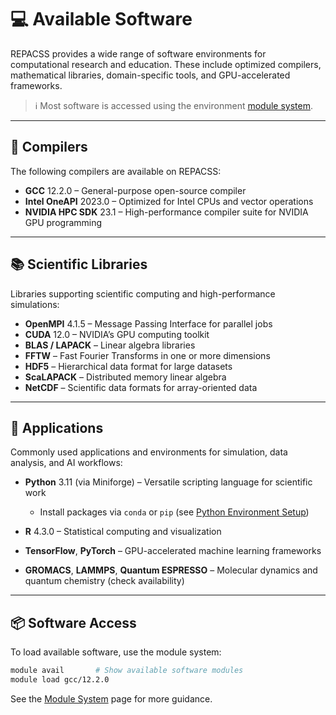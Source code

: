 # 💻 Available Software

REPACSS provides a wide range of software environments for computational research and education. These include optimized compilers, mathematical libraries, domain-specific tools, and GPU-accelerated frameworks.

> ℹ️ Most software is accessed using the environment [module system](module-system.md).

---

## 🔧 Compilers

The following compilers are available on REPACSS:

* **GCC** 12.2.0 – General-purpose open-source compiler
* **Intel OneAPI** 2023.0 – Optimized for Intel CPUs and vector operations
* **NVIDIA HPC SDK** 23.1 – High-performance compiler suite for NVIDIA GPU programming

---

## 📚 Scientific Libraries

Libraries supporting scientific computing and high-performance simulations:

* **OpenMPI** 4.1.5 – Message Passing Interface for parallel jobs
* **CUDA** 12.0 – NVIDIA’s GPU computing toolkit
* **BLAS / LAPACK** – Linear algebra libraries
* **FFTW** – Fast Fourier Transforms in one or more dimensions
* **HDF5** – Hierarchical data format for large datasets
* **ScaLAPACK** – Distributed memory linear algebra
* **NetCDF** – Scientific data formats for array-oriented data

---

## 🧪 Applications

Commonly used applications and environments for simulation, data analysis, and AI workflows:

* **Python** 3.11 (via Miniforge) – Versatile scripting language for scientific work

  * Install packages via `conda` or `pip` (see [Python Environment Setup](python.md))
* **R** 4.3.0 – Statistical computing and visualization
* **TensorFlow**, **PyTorch** – GPU-accelerated machine learning frameworks
* **GROMACS**, **LAMMPS**, **Quantum ESPRESSO** – Molecular dynamics and quantum chemistry (check availability)

---

## 📦 Software Access

To load available software, use the module system:

```bash
module avail       # Show available software modules
module load gcc/12.2.0
```

See the [Module System](module-system.md) page for more guidance.

